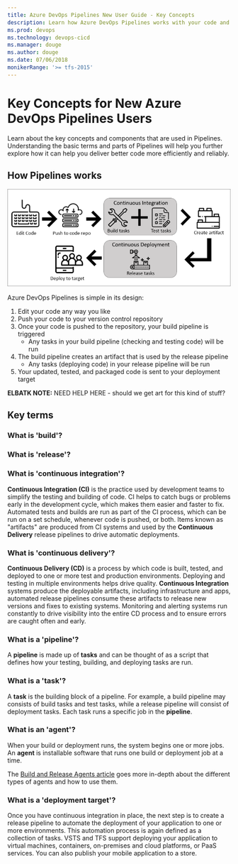 ```yaml
---
title: Azure DevOps Pipelines New User Guide - Key Concepts
description: Learn how Azure DevOps Pipelines works with your code and tools to automate build and deploy, and the key concepts behind it.
ms.prod: devops
ms.technology: devops-cicd
ms.manager: douge
ms.author: douge
ms.date: 07/06/2018
monikerRange: '>= tfs-2015'
---
```


# Key Concepts for New Azure DevOps Pipelines Users

Learn about the key concepts and components that are used in Pipelines. Understanding the basic terms and parts of Pipelines will help you further explore how it can help you deliver better code more efficiently and reliably.

## How Pipelines works

![Pipelines into image](../_img/pipelines-image.png)

Azure DevOps Pipelines is simple in its design:

1. Edit your code any way you like
2. Push your code to your version control repository
3. Once your code is pushed to the repository, your build pipeline is triggered
    * Any tasks in your build pipeline (checking and testing code) will be run
4. The build pipeline creates an artifact that is used by the release pipeline
    * Any tasks (deploying code) in your release pipeline will be run
5. Your updated, tested, and packaged code is sent to your deployment target

**ELBATK NOTE:** NEED HELP HERE - should we get art for this kind of stuff? 

## Key terms

### What is 'build'?

### What is 'release'?

### What is 'continuous integration'?

**Continuous Integration (CI)** is the practice used by development teams to simplify the testing and building of code. CI helps to catch bugs or problems early in the development cycle, which makes them easier and faster to fix. Automated tests and builds are run as part of the CI process, which can be run on a set schedule, whenever code is pushed, or both. Items known as "artifacts" are produced from CI systems and used by the **Continuous Delivery** release pipelines to drive automatic deployments.

### What is 'continuous delivery'?

**Continuous Delivery (CD)** is a process by which code is built, tested, and deployed to one or more test and production environments. Deploying and testing in multiple environments helps drive quality. **Continuous Integration** systems produce the deployable artifacts, including infrastructure and apps, automated release pipelines consume these artifacts to release new versions and fixes to existing systems. Monitoring and alerting systems run constantly to drive visibility into the entire CD process and to ensure errors are caught often and early.

### What is a 'pipeline'?

A **pipeline** is made up of **tasks** and can be thought of as a script that defines how your testing, building, and deploying tasks are run.

### What is a 'task'?

A **task** is the building block of a pipeline. For example, a build pipeline may consists of build tasks and test tasks, while a release pipeline will consist of deployment tasks. Each task runs a specific job in the **pipeline**.

### What is an 'agent'?

When your build or deployment runs, the system begins one or more jobs. An **agent** is installable software that runs one build or deployment job at a time.

The [Build and Release Agents article](../agents/agents.md) goes more in-depth about the different types of agents and how to use them.

### What is a 'deployment target'?

Once you have continuous integration in place, the next step is to create a release pipeline to automate the deployment of your application to one or more environments. This automation process is again defined as a collection of tasks. VSTS and TFS support deploying your application to virtual machines, containers, on-premises and cloud platforms, or PaaS services. You can also publish your mobile application to a store.








